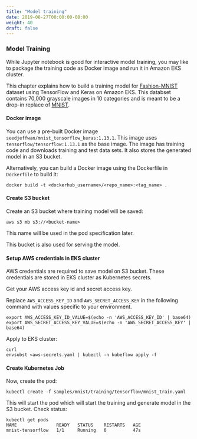 ```yaml
---
title: "Model training"
date: 2019-08-27T00:00:00-08:00
weight: 40
draft: false
---
```


### Model Training

While Jupyter notebook is good for interactive model training, you may like to package the training code as Docker image and run it in Amazon EKS cluster.

This chapter explains how to build a training model for [Fashion-MNIST](https://github.com/zalandoresearch/fashion-mnist) dataset using TensorFlow and Keras on Amazon EKS. This databset contains 70,000 grayscale images in 10 categories and is meant to be a drop-in replace of [MNIST](https://en.wikipedia.org/wiki/MNIST_database).

#### Docker image

You can use a pre-built Docker image `seedjeffwan/mnist_tensorflow_keras:1.13.1`. This image uses `tensorflow/tensorflow:1.13.1` as the base image. The image has training code and downloads training and test data sets. It also stores the generated model in an S3 bucket.

Alternatively, you can build a Docker image using the Dockerfile in `Dockerfile` to build it:

```
docker build -t <dockerhub_username>/<repo_name>:<tag_name> .
```

#### Create S3 bucket

Create an S3 bucket where training model will be saved:

```
aws s3 mb s3://<bucket-name>
```

This name will be used in the pod specification later.

This bucket is also used for serving the model.


#### Setup AWS credentials in EKS cluster

AWS credentials are required to save model on S3 bucket. These credentials are stored in EKS cluster as Kubernetes secrets.

Get your AWS access key id and secret access key.

Replace `AWS_ACCESS_KEY_ID` and `AWS_SECRET_ACCESS_KEY` in the following command with values specific to your environment.

```
export AWS_ACCESS_KEY_ID_VALUE=$(echo -n 'AWS_ACCESS_KEY_ID' | base64)
export AWS_SECRET_ACCESS_KEY_VALUE=$(echo -n 'AWS_SECRET_ACCESS_KEY' | base64)
```

Apply to EKS cluster:

```
curl 
envsubst <aws-secrets.yaml | kubectl -n kubeflow apply -f
```

#### Create Kubernetes Job

Now, create the pod:

```
kubectl create -f samples/mnist/training/tensorflow/mnist_train.yaml
```

This will start the pod which will start the training and generate model in the S3 bucket. Check status:

```
kubectl get pods
NAME               READY   STATUS    RESTARTS   AGE
mnist-tensorflow   1/1     Running   0          47s
```
